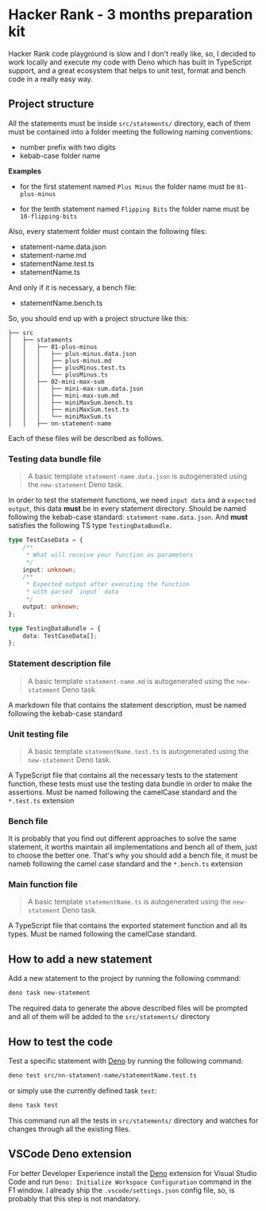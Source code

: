 # Hacker Rank - 3 months preparation kit

Hacker Rank code playground is slow and I don't really like, so, I decided to work locally and
execute my code with Deno which has built in TypeScript support, and a great ecosystem that helps to
unit test, format and bench code in a really easy way.

## Project structure

All the statements must be inside `src/statements/` directory, each of them must be contained into a
folder meeting the following naming conventions:

- number prefix with two digits
- kebab-case folder name

**Examples**

- for the first statement named `Plus Minus` the folder name must be `01-plus-minus`

- for the tenth statement named `Flipping Bits` the folder name must be `10-flipping-bits`

Also, every statement folder must contain the following files:

- statement-name.data.json
- statement-name.md
- statementName.test.ts
- statementName.ts

And only if it is necessary, a bench file:

- statementName.bench.ts

So, you should end up with a project structure like this:

```
├── src
│   ├── statements
│   │   ├── 01-plus-minus
│   │   │   ├── plus-minus.data.json
│   │   │   ├── plus-minus.md
│   │   │   ├── plusMinus.test.ts
│   │   │   └── plusMinus.ts
│   │   ├── 02-mini-max-sum
│   │   │   ├── mini-max-sum.data.json
│   │   │   ├── mini-max-sum.md
│   │   │   ├── miniMaxSum.bench.ts
│   │   │   ├── miniMaxSum.test.ts
│   │   │   └── miniMaxSum.ts
│   │   ├── nn-statement-name
```

Each of these files will be described as follows.

### Testing data bundle file

> A basic template `statement-name.data.json` is autogenerated using the `new-statement` Deno task.

In order to test the statement functions, we need `input data` and a `expected output`, this data
**must** be in every statement directory. Should be named following the kebab-case standard:
`statement-name.data.json`. And **must** satisfies the following TS type `TestingDataBundle`.

```ts
type TestCaseData = {
	/**
	 * What will receive your function as parameters
	 */
	input: unknown;
	/**
	 * Expected output after executing the function
	 * with parsed `input` data
	 */
	output: unknown;
};

type TestingDataBundle = {
	data: TestCaseData[];
};
```

### Statement description file

> A basic template `statement-name.md` is autogenerated using the `new-statement` Deno task.

A markdown file that contains the statement description, must be named following the kebab-case
standard

### Unit testing file

> A basic template `statementName.test.ts` is autogenerated using the `new-statement` Deno task.

A TypeScript file that contains all the necessary tests to the statement function, these tests must
use the testing data bundle in order to make the assertions. Must be named following the camelCase
standard and the `*.test.ts` extension

### Bench file

It is probably that you find out different approaches to solve the same statement, it worths
maintain all implementations and bench all of them, just to choose the better one. That's why you
should add a bench file, it must be nameb following the camel case standard and the `*.bench.ts`
extension

### Main function file

> A basic template `statementName.ts` is autogenerated using the `new-statement` Deno task.

A TypeScript file that contains the exported statement function and all its types. Must be named
following the camelCase standard.

## How to add a new statement

Add a new statement to the project by running the following command:

```bash
deno task new-statement
```

The required data to generate the above described files will be prompted and all of them will be
added to the `src/statements/` directory

## How to test the code

Test a specific statement with
[Deno](https://docs.deno.com/runtime/manual/getting_started/installation) by running the following
command:

```bash
deno test src/nn-statement-name/statementName.test.ts
```

or simply use the currently defined task `test`:

```bash
deno task test
```

This command run all the tests in `src/statements/` directory and watches for changes through all
the existing files.

## VSCode Deno extension

For better Developer Experience install the
[Deno](https://docs.deno.com/runtime/manual/getting_started/setup_your_environment#visual-studio-code)
extension for Visual Studio Code and run `Deno: Initialize Workspace Configuration` command in the
F1 window. I already ship the `.vscode/settings.json` config file, so, is probably that this step is
not mandatory.
